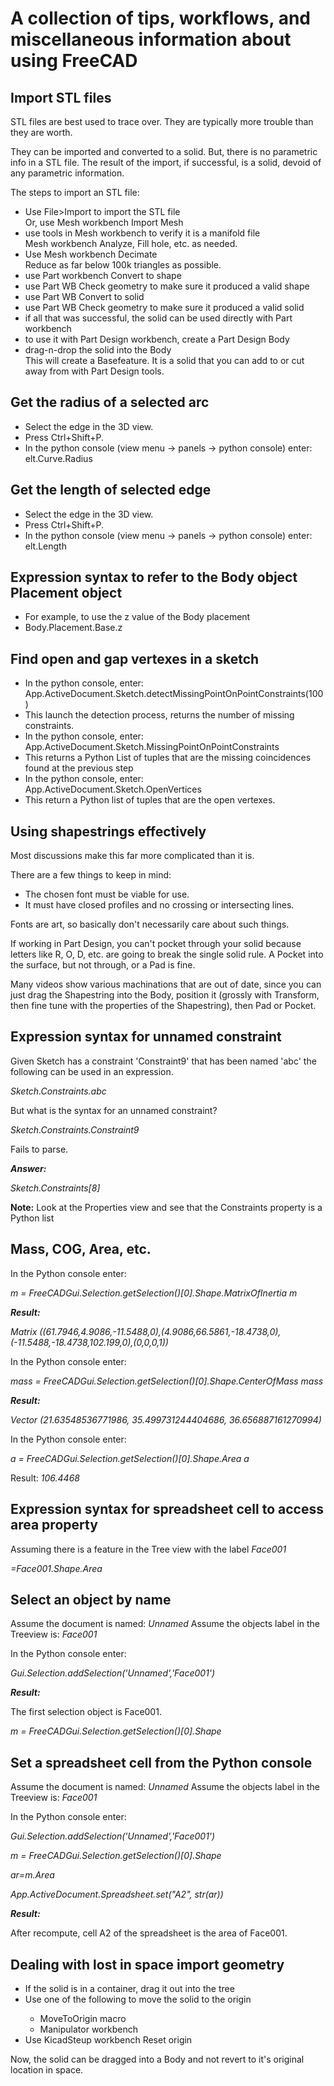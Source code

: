 # A collection of tips, workflows, and miscellaneous information about using FreeCAD



## Import STL files
STL files are best used to trace over. They are typically more trouble than they are worth.

They can be imported and converted to a solid. But, there is no parametric info in a STL file.
The result of the import, if successful, is a solid, devoid of any parametric information.

The steps to import an STL file:
<ul>
  <li>Use File>Import to import the STL file</li>
  Or, use Mesh workbench Import Mesh
  <li>use tools in Mesh workbench to verify it is a manifold file</li>
  Mesh workbench Analyze, Fill hole, etc. as needed.
  <li>Use Mesh workbench Decimate</li>
  Reduce as far below 100k triangles as possible.
  <li>use Part workbench Convert to shape</li>
  <li>use Part WB Check geometry to make sure it produced a valid shape</li>
  <li>use Part WB Convert to solid</li>
  <li>use Part WB Check geometry to make sure it produced a valid solid</li>
  <li>if all that was successful, the solid can be used directly with Part workbench</li>
  <li>to use it with Part Design workbench, create a Part Design Body</li>
  <li>drag-n-drop the solid into the Body</li>
  This will create a Basefeature. It is a solid that you can add to or cut away from with Part Design tools.
</ul>


## Get the radius of a selected arc
<ul>
  <li>Select the edge in the 3D view.</li>
  <li>Press Ctrl+Shift+P.</li>
  <li>In the python console (view menu -> panels -> python console) enter:</li>
  elt.Curve.Radius
</ul>

## Get the length of selected edge
<ul>
  <li>Select the edge in the 3D view.</li>
  <li>Press Ctrl+Shift+P.</li>
  <li>In the python console (view menu -> panels -> python console) enter:</li>
  elt.Length
</ul>

## Expression syntax to refer to the Body object Placement object
<ul>
  <li>For example, to use the z value of the Body placement</li>
  <li>Body.Placement.Base.z</li>
</ul>

## Find open and gap vertexes in a sketch
<ul>
  <li>In the python console, enter:</li>
  App.ActiveDocument.Sketch.detectMissingPointOnPointConstraints(100)
  <li>This launch the detection process, returns the number of missing constraints.</li>
  <li>In the python console, enter:</li>
  App.ActiveDocument.Sketch.MissingPointOnPointConstraints
  <li>This returns a Python List of tuples that are the missing coincidences found at the previous step</li>
  <li>In the python console, enter:</li>
  App.ActiveDocument.Sketch.OpenVertices
  <li>This return a Python list of tuples that are the open vertexes.</li>
</ul>

## Using shapestrings effectively
Most discussions make this far more complicated than it is.

There are a few things to keep in mind:
<ul>
  <li>The chosen font must be viable for use.</li>
  <li>It must have closed profiles and no crossing or intersecting lines.</li>
</ul>
Fonts are art, so basically don't necessarily care about such things.

If working in Part Design, you can't pocket through your solid because letters like R, O, D, etc. are going to break the single solid rule. A Pocket into the surface, but not through, or a Pad is fine.

Many videos show various machinations that are out of date, since you can just drag the Shapestring into the Body, position it (grossly with Transform, then fine tune with the properties of the Shapestring), then Pad or Pocket.

## Expression syntax for unnamed constraint

Given Sketch has a constraint 'Constraint9' that has been named 'abc' the following can be used in an expression.

*Sketch.Constraints.abc*

But what is the syntax for an unnamed constraint?

*Sketch.Constraints.Constraint9*

Fails to parse.

***Answer:*** 

*Sketch.Constraints[8]*

**Note:** Look at the Properties view and see that the Constraints property is a Python list

## Mass, COG, Area, etc.
In the Python console enter:

*m = FreeCADGui.Selection.getSelection()[0].Shape.MatrixOfInertia*
*m*

***Result:***

*Matrix ((61.7946,4.9086,-11.5488,0),(4.9086,66.5861,-18.4738,0),(-11.5488,-18.4738,102.199,0),(0,0,0,1))*

In the Python console enter:

*mass = FreeCADGui.Selection.getSelection()[0].Shape.CenterOfMass*
*mass*

***Result:***

*Vector (21.63548536771986, 35.499731244404686, 36.656887161270994)*

In the Python console enter:

*a = FreeCADGui.Selection.getSelection()[0].Shape.Area*
*a*

Result:
*106.4468*

## Expression syntax for spreadsheet cell to access area property

Assuming there is a feature in the Tree view with the label *Face001*

*=Face001.Shape.Area*

## Select an object by name

Assume the document is named: *Unnamed*
Assume the objects label in the Treeview is: *Face001*

In the Python console enter:

*Gui.Selection.addSelection('Unnamed','Face001')*

***Result:***

The first selection object is Face001.

*m = FreeCADGui.Selection.getSelection()[0].Shape*

## Set a spreadsheet cell from the Python console

Assume the document is named: *Unnamed*
Assume the objects label in the Treeview is: *Face001*

In the Python console enter:

*Gui.Selection.addSelection('Unnamed','Face001')*

*m = FreeCADGui.Selection.getSelection()[0].Shape*

*ar=m.Area*

*App.ActiveDocument.Spreadsheet.set("A2", str(ar))*

***Result:***

After recompute, cell A2 of the spreadsheet is the area of Face001.

## Dealing with lost in space import geometry

<ul>
  <li>If the solid is in a container, drag it out into the tree</li>
  <li>Use one of the following to move the solid to the origin</li>
  <ul>
    <li>MoveToOrigin macro</li>
    <li>Manipulator workbench</li>
  </ul>
  <li>Use KicadSteup workbench Reset origin</li>
</ul>

Now, the solid can be dragged into a Body and not revert to it's original location in space.

